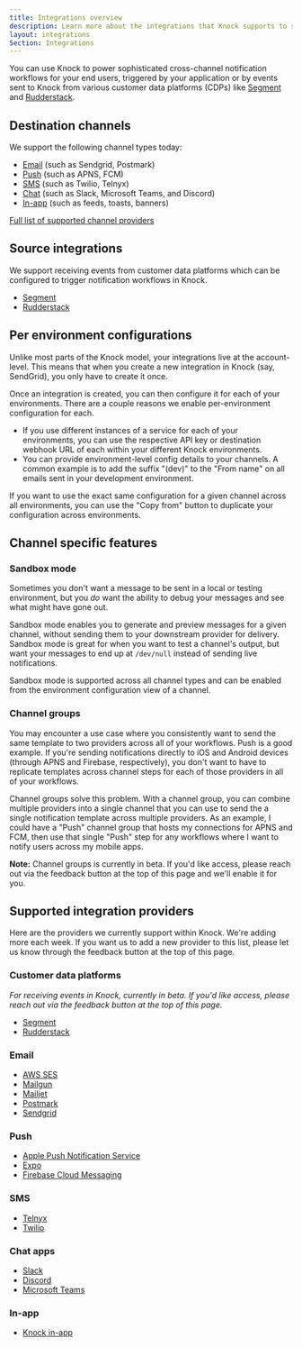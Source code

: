 ```yaml
---
title: Integrations overview
description: Learn more about the integrations that Knock supports to send notifications and receive events. Send notifications to Email, SMS, Push, and Chat apps like Slack with a single API call and trigger them via events from your customer data platforms.
layout: integrations
Section: Integrations
---
```


You can use Knock to power sophisticated cross-channel notification workflows for your end users, triggered by your application or by events sent to Knock from various customer data platforms (CDPs) like [Segment](https://segment.com) and [Rudderstack](https://rudderstack.com).

## Destination channels

We support the following channel types today:

- [Email](/integrations/email/overview) (such as Sendgrid, Postmark)
- [Push](/integrations/push/overview) (such as APNS, FCM)
- [SMS](/integrations/sms/overview) (such as Twilio, Telnyx)
- [Chat](/integrations/chat/overview) (such as Slack, Microsoft Teams, and Discord)
- [In-app](/integrations/in-app/overview) (such as feeds, toasts, banners)

[Full list of supported channel providers](https://knock.app/integrations?type=channel)

## Source integrations

We support receiving events from customer data platforms which can be configured to trigger notification workflows in Knock.

- [Segment](/integrations/sources/segment)
- [Rudderstack](/integrations/sources/rudderstack)

## Per environment configurations

Unlike most parts of the Knock model, your integrations live at the account-level. This means that when you create a new integration in Knock (say, SendGrid), you only have to create it once.

Once an integration is created, you can then configure it for each of your environments. There are a couple reasons we enable per-environment configuration for each.

- If you use different instances of a service for each of your environments, you can use the respective API key or destination webhook URL of each within your different Knock environments.
- You can provide environment-level config details to your channels. A common example is to add the suffix "(dev)" to the "From name" on all emails sent in your development environment.

If you want to use the exact same configuration for a given channel across all environments, you can use the "Copy from" button to duplicate your configuration across environments.

## Channel specific features

### Sandbox mode

Sometimes you don't want a message to be sent in a local or testing environment, but you _do_ want the ability to debug your messages and see what might have gone out.

Sandbox mode enables you to generate and preview messages for a given channel, without sending them to your downstream provider for delivery. Sandbox mode is great for when you want to test a channel's output, but want your messages to end up at `/dev/null` instead of sending live notifications.

Sandbox mode is supported across all channel types and can be enabled from the environment configuration view of a channel.

### Channel groups

You may encounter a use case where you consistently want to send the same template to two providers across all of your workflows. Push is a good example. If you're sending notifications directly to iOS and Android devices (through APNS and Firebase, respectively), you don't want to have to replicate templates across channel steps for each of those providers in all of your workflows.

Channel groups solve this problem. With a channel group, you can combine multiple providers into a single channel that you can use to send the a single notification template across multiple providers. As an example, I could have a "Push" channel group that hosts my connections for APNS and FCM, then use that single "Push" step for any workflows where I want to notify users across my mobile apps.

**Note:** Channel groups is currently in beta. If you'd like access, please reach out via the feedback button at the top of this page and we'll enable it for you.

## Supported integration providers

Here are the providers we currently support within Knock. We're adding more each week. If you want us to add a new provider to this list, please let us know through the feedback button at the top of this page.

### Customer data platforms
_For receiving events in Knock, currently in beta. If you'd like access, please reach out via the feedback button at the top of this page._

- [Segment](/integrations/sources/segment)
- [Rudderstack](/integrations/sources/rudderstack)

### Email

- [AWS SES](/integrations/email/aws-ses)
- [Mailgun](/integrations/email/mailgun)
- [Mailjet](/integrations/email/mailjet)
- [Postmark](/integrations/email/postmark)
- [Sendgrid](/integrations/email/sendgrid)

### Push

- [Apple Push Notification Service](/integrations/push/apns)
- [Expo](/integrations/push/expo)
- [Firebase Cloud Messaging](/integrations/push/firebase)

### SMS

- [Telnyx](/integrations/sms/telnyx)
- [Twilio](/integrations/sms/twilio)

### Chat apps

- [Slack](/integrations/chat/slack)
- [Discord](/integrations/chat/discord)
- [Microsoft Teams](/integrations/chat/microsoft-teams)

### In-app

- [Knock in-app](/integrations/in-app/knock-feed)
